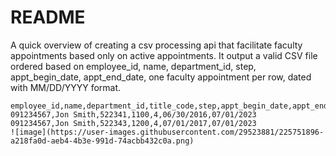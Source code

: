 # README

A quick overview of creating a csv processing api that facilitate faculty appointments based only on active appointments. It output a valid CSV file ordered based on employee_id, name, department_id, step, appt_begin_date, appt_end_date, one faculty appointment per row, dated with MM/DD/YYYY format.

```
employee_id,name,department_id,title_code,step,appt_begin_date,appt_end_date
091234567,Jon Smith,522341,1100,4,06/30/2016,07/01/2023
091234567,Jon Smith,522343,1200,4,07/01/2017,07/01/2023
![image](https://user-images.githubusercontent.com/29523881/225751896-a218fa0d-aeb4-4b3e-991d-74acbb432c0a.png)
```

